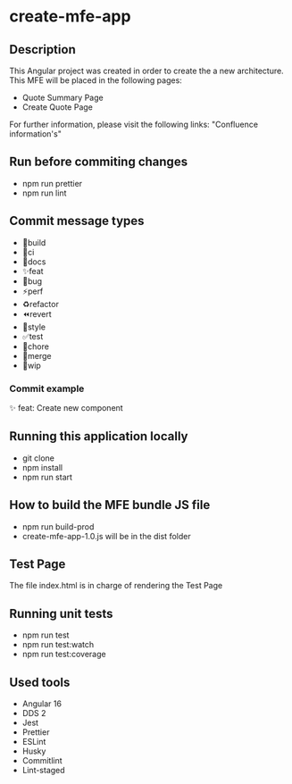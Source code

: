 # create-mfe-app

## Description
This Angular project was created in order to create the a new architecture. This MFE will be placed in the following pages:

- Quote Summary Page
- Create Quote Page

For further information, please visit the following links: "Confluence information's"

## Run before commiting changes

- npm run prettier
- npm run lint

## Commit message types

- 👷build
- 👷ci
- 📝docs
- ✨feat
- 🐛bug
- ⚡️perf
- ♻️refactor
- ⏪️revert
- 💄style
- ✅test
- 🔧chore
- 🔀merge
- 🚧wip

### Commit example
:sparkles: feat: Create new component

## Running this application locally

- git clone <this repository>
- npm install
- npm run start

## How to build the MFE bundle JS file

- npm run build-prod
- create-mfe-app-1.0.js will be in the dist folder


## Test Page

The file index.html is in charge of rendering the Test Page

## Running unit tests

- npm run test
- npm run test:watch
- npm run test:coverage

## Used tools

- Angular 16
- DDS 2
- Jest
- Prettier
- ESLint
- Husky
- Commitlint
- Lint-staged
